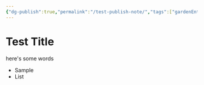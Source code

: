 ```yaml
---
{"dg-publish":true,"permalink":"/test-publish-note/","tags":["gardenEntry"]}
---
```


# Test Title

here's some words

- Sample
- List